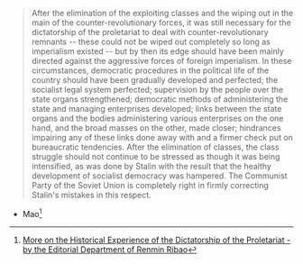 
>After the elimination of the exploiting classes and the wiping out in the main of the counter-revolutionary forces, it was still necessary for the dictatorship of the proletariat to deal with counter-revolutionary remnants -- these could not be wiped out completely so long as imperialism existed -- but by then its edge should have been mainly directed against the aggressive forces of foreign imperialism. In these circumstances, democratic procedures in the political life of the country should have been gradually developed and perfected; the socialist legal system perfected; supervision by the people over the state organs strengthened; democratic methods of administering the state and managing enterprises developed; links between the state organs and the bodies administering various enterprises on the one hand, and the broad masses on the other, made closer; hindrances impairing any of these links done away with and a firmer check put on bureaucratic tendencies. After the elimination of classes, the class struggle should not continue to be stressed as though it was being intensified, as was done by Stalin with the result that the healthy development of socialist democracy was hampered. The Communist Party of the Soviet Union is completely right in firmly correcting Stalin's mistakes in this respect.
- Mao[^1]

[^1]: [More on the Historical Experience of the Dictatorship of the Proletariat - by the Editorial Department of Renmin Ribao](https://www.marxists.org/history/international/comintern/sino-soviet-split/cpc/mhedp.htm)